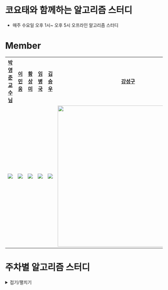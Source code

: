 # 코요태와 함께하는 알고리즘 스터디

- 매주 수요일 오후 1시~ 오후 5시 오프라인 알고리즘 스터디

# Member

<table style="text-align:center;">
<tr>
<th style="text-align:center;"><a href="https://github.com/pyjune">박영준 <br/>교수님</a></th>
<th style="text-align:center;"><a href="https://github.com/MinWoongL">이민웅</a></th>
<th style="text-align:center;"><a href="https://github.com/sangmihwang">황상미</a></th>
<th style="text-align:center;"><a href="https://github.com/bbangkku">임병국</a></th>
<th style="text-align:center;"><a href="https://github.com/BTDnoBacon">김승우</a></th>
<th style="text-align:center;"><a href="https://github.com/L1m3Kun">강성구</a></th>
</tr>
<tr>
    <td style="text-align:center;"><a href="https://github.com/pyjune"><img src="https://avatars.githubusercontent.com/u/15846982?v=4"/></a></td>
    <td style="text-align:center;"><a href="https://github.com/MinWoongL"><img src="https://avatars.githubusercontent.com/u/65647667?v=4"/></a></td>
    <td style="text-align:center;"><a href="https://github.com/sangmihwang"><img src="https://avatars.githubusercontent.com/u/102012985?v=4"/></a></td>
    <td style="text-align:center;"><a href="https://github.com/bbangkku"><img src="https://avatars.githubusercontent.com/u/122846143?v=4"/></a></td>
    <td style="text-align:center;"><a href="https://github.com/BTDnoBacon"><img src="https://avatars.githubusercontent.com/u/88119718?v=4"/></a></td>
    <td style="text-align:center;"><a href="https://github.com/L1m3Kun"><img src="https://avatars.githubusercontent.com/u/113879996?v=4" style="width:450px"/></a></td>
    
</tr>
</table>

# 주차별 알고리즘 스터디

<details markdwon="1">
<summary>접기/펼치기</summary>

## [29주차()](https://github.com/AlgoAlgo-ssafy-seoul-9th/29th_study)


## [28주차(그리디)](https://github.com/AlgoAlgo-ssafy-seoul-9th/28th_study)

## [27주차(세그먼트 트리)](https://github.com/AlgoAlgo-ssafy-seoul-9th/27th_study)

## [26주차(우선순위 Queue, 구현)](https://github.com/AlgoAlgo-ssafy-seoul-9th/26th_study)

## [25주차(DP)](https://github.com/AlgoAlgo-ssafy-seoul-9th/25th_study)

## [24주차()](https://github.com/AlgoAlgo-ssafy-seoul-9th/24th_study)

## [23주차(병국취업축하)](https://github.com/AlgoAlgo-ssafy-seoul-9th/23th_study)

## [22주차(최단거리-벨만포드)](https://github.com/AlgoAlgo-ssafy-seoul-9th/22th_study)

## [21주차(TRIE)](https://github.com/AlgoAlgo-ssafy-seoul-9th/21th_study)

## [20주차(스택)](https://github.com/AlgoAlgo-ssafy-seoul-9th/20th_study)

## [19주차(상호배타집합)](https://github.com/AlgoAlgo-ssafy-seoul-9th/19th_study)

## [18주차(백트래킹)](https://github.com/AlgoAlgo-ssafy-seoul-9th/18th_study)

## [17주차(MST)](https://github.com/AlgoAlgo-ssafy-seoul-9th/17th_study)

## [16주차(분할정복)](https://github.com/AlgoAlgo-ssafy-seoul-9th/16th_study)

## [15주차(DP)](https://github.com/AlgoAlgo-ssafy-seoul-9th/15th_study)

## [14주차](https://github.com/AlgoAlgo-ssafy-seoul-9th/14th_study)

## [13주차](https://github.com/AlgoAlgo-ssafy-seoul-9th/13th_Study)

## [12주차](https://github.com/AlgoAlgo-ssafy-seoul-9th/12th_study)

## [11주차](https://github.com/AlgoAlgo-ssafy-seoul-9th/11th_study)

## [10주차](https://github.com/AlgoAlgo-ssafy-seoul-9th/10th_study)

## [9주차](https://github.com/AlgoAlgo-ssafy-seoul-9th/9th_study)

## [8주차](https://github.com/AlgoAlgo-ssafy-seoul-9th/8th_study)

## [7주차](https://github.com/AlgoAlgo-ssafy-seoul-9th/7th_study)

## [6주차](https://github.com/AlgoAlgo-ssafy-seoul-9th/6th_study)

## [5주차](https://github.com/AlgoAlgo-ssafy-seoul-9th/5th_study)

## [4주차](https://github.com/AlgoAlgo-ssafy-seoul-9th/4th_study)

## [3주차](https://github.com/AlgoAlgo-ssafy-seoul-9th/3rd_Study)

## [2주차](https://github.com/AlgoAlgo-ssafy-seoul-9th/2nd_study)

## [1주차](https://github.com/AlgoAlgo-ssafy-seoul-9th/1st_study)

</details>
